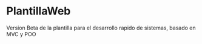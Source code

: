 # PlantillaWeb
Version Beta de la plantilla para el desarrollo rapido de sistemas, basado en MVC y POO
